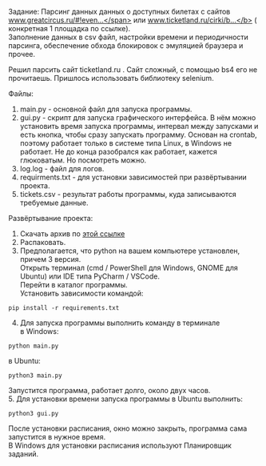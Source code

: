 Задание: Парсинг данных данных о доступных билетах с сайтов <span>www.greatcircus.ru/#!even...</span> или <span>www.ticketland.ru/cirki/b...</b> ( конкретная 1 площадка по ссылке).<br>
Заполнение данных в csv файл, настройки времени и периодичности парсинга, обеспечение обхода блокировок с эмуляцией браузера и прочее.

Решил парсить сайт ticketland.ru . Сайт сложный, с помощью bs4 его не прочитаешь. Пришлось использовать библиотеку selenium.

Файлы:
1. main.py - основной файл для запуска программы. 
2. gui.py - скрипт для запуска графического интерфейса. В нём можно установить время запуска программы, интервал между запусками и есть кнопка, чтобы сразу запускать программу. Основан на crontab, поэтому работает только в системе типа Linux, в Windows не работает. Не до конца разобрался как работает, кажется глюковатым. Но посмотреть можно.
3. log.log - файл для логов.
4. requirments.txt - для установки зависимостей при развёртывании проекта.
5. tickets.csv - результат работы программы, куда записываются требуемые данные.

Развёртывание проекта:
1. Скачать архив по [этой ссылке](https://github.com/DmitriyZubkov41/parsing_ticketland.ru/archive/refs/heads/main.zip)
2. Распаковать.<br>
3. Предполагается, что python на вашем компьютере установлен, причем 3 версия.<br>
Открыть терминал (cmd / PowerShell для Windows, GNOME для Ubuntu) или IDE типа PyCharm / VSCode.<br>
Перейти в каталог программы.<br>
Установить зависимости командой:
```
pip install -r requirements.txt
```
4. Для запуска программы выполнить команду в терминале<br>
в Windows:
```
python main.py
```
в Ubuntu:
```
python3 main.py
```
Запустится программа, работает долго, около двух часов.<br>
5. Для установки времени запуска программы в Ubuntu выполнить:
```
python3 gui.py
```
После установки расписания, окно можно закрыть, программа сама запустится в нужное время.<br>
В Windows для установки расписания используют Планировщик заданий.
